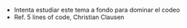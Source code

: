 - Intenta estudiar este tema a fondo para dominar el codeo
- Ref. 5 lines of code, Christian Clausen